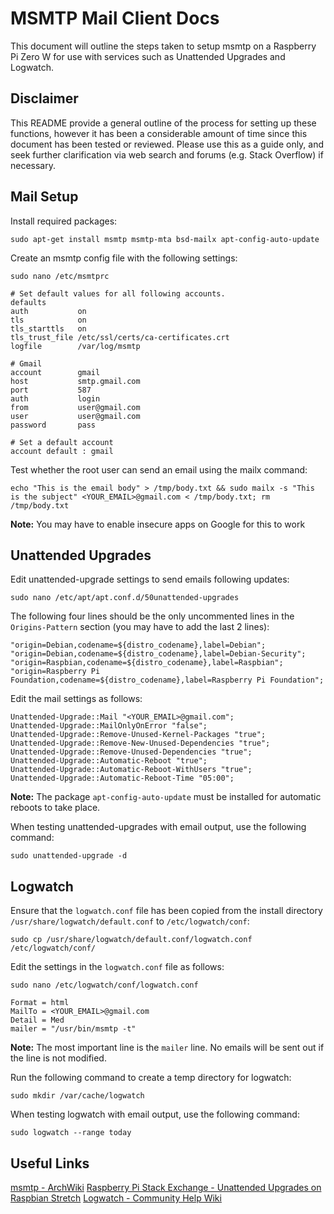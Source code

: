 # MSMTP Mail Client Docs
This document will outline the steps taken to setup msmtp on a Raspberry Pi Zero W for use with services such as Unattended Upgrades and Logwatch.

## Disclaimer

This README provide a general outline of the process for setting up these functions, however it has been a considerable amount of time since this document has been tested or reviewed. Please use this as a guide only, and seek further clarification via web search and forums (e.g. Stack Overflow) if necessary.

## Mail Setup
Install required packages:
```
sudo apt-get install msmtp msmtp-mta bsd-mailx apt-config-auto-update
```

Create an msmtp config file with the following settings:
```
sudo nano /etc/msmtprc
```

```
# Set default values for all following accounts.
defaults
auth           on
tls            on
tls_starttls   on
tls_trust_file /etc/ssl/certs/ca-certificates.crt
logfile        /var/log/msmtp

# Gmail
account        gmail
host           smtp.gmail.com
port           587
auth           login
from           user@gmail.com
user           user@gmail.com
password       pass

# Set a default account
account default : gmail
```

Test whether the root user can send an email using the mailx command:
```
echo "This is the email body" > /tmp/body.txt && sudo mailx -s "This is the subject" <YOUR_EMAIL>@gmail.com < /tmp/body.txt; rm /tmp/body.txt
```

**Note:** You may have to enable insecure apps on Google for this to work

## Unattended Upgrades
Edit unattended-upgrade settings to send emails following updates:
```
sudo nano /etc/apt/apt.conf.d/50unattended-upgrades
```

The following four lines should be the only uncommented lines in the `Origins-Pattern` section (you may have to add the last 2 lines):

```
"origin=Debian,codename=${distro_codename},label=Debian";
"origin=Debian,codename=${distro_codename},label=Debian-Security";
"origin=Raspbian,codename=${distro_codename},label=Raspbian";
"origin=Raspberry Pi Foundation,codename=${distro_codename},label=Raspberry Pi Foundation";
```

Edit the mail settings as follows:
```
Unattended-Upgrade::Mail "<YOUR_EMAIL>@gmail.com";
Unattended-Upgrade::MailOnlyOnError "false";
Unattended-Upgrade::Remove-Unused-Kernel-Packages "true";
Unattended-Upgrade::Remove-New-Unused-Dependencies "true";
Unattended-Upgrade::Remove-Unused-Dependencies "true";
Unattended-Upgrade::Automatic-Reboot "true";
Unattended-Upgrade::Automatic-Reboot-WithUsers "true";
Unattended-Upgrade::Automatic-Reboot-Time "05:00";
```
**Note:** The package `apt-config-auto-update` must be installed for automatic reboots to take place.

When testing unattended-upgrades with email output, use the following command:
```
sudo unattended-upgrade -d
```

## Logwatch
Ensure that the `logwatch.conf` file has been copied from the install directory `/usr/share/logwatch/default.conf` to `/etc/logwatch/conf`:
```
sudo cp /usr/share/logwatch/default.conf/logwatch.conf /etc/logwatch/conf/
```

Edit the settings in the `logwatch.conf` file as follows:
```
sudo nano /etc/logwatch/conf/logwatch.conf
```

```
Format = html
MailTo = <YOUR_EMAIL>@gmail.com
Detail = Med
mailer = "/usr/bin/msmtp -t"
```
**Note:** The most important line is the `mailer` line. No emails will be sent out if the line is not modified.

Run the following command to create a temp directory for logwatch:
```
sudo mkdir /var/cache/logwatch
```

When testing logwatch with email output, use the following command:
```
sudo logwatch --range today
```

## Useful Links
[msmtp - ArchWiki](https://wiki.archlinux.org/index.php/Msmtp)
[Raspberry Pi Stack Exchange - Unattended Upgrades on Raspbian Stretch](https://raspberrypi.stackexchange.com/questions/72022/configuring-unattended-upgrades-on-raspbian-stretch)
[Logwatch - Community Help Wiki](https://help.ubuntu.com/community/Logwatch)

